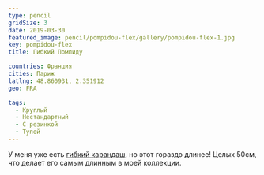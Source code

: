 ```yaml
---
type: pencil
gridSize: 3
date: 2019-03-30
featured_image: pencil/pompidou-flex/gallery/pompidou-flex-1.jpg
key: pompidou-flex
title: Гибкий Помпиду

countries: Франция
cities: Париж
latlng: 48.860931, 2.351912
geo: FRA

tags:
  - Круглый
  - Нестандартный
  - С резинкой
  - Тупой
---
```


У меня уже есть [гибкий карандаш](?display=chinaflex), но этот гораздо длинее! Целых 50см, что делает его самым длинным в моей коллекции.
